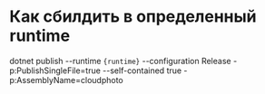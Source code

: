 # Как сбилдить в определенный runtime
dotnet publish --runtime `{runtime}` --configuration Release -p:PublishSingleFile=true --self-contained true -p:AssemblyName=cloudphoto
